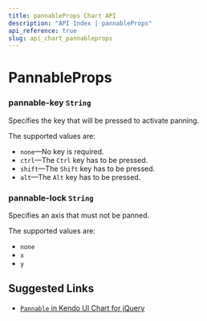 ```yaml
---
title: pannableProps Chart API
description: "API Index | pannableProps"
api_reference: true
slug: api_chart_pannableprops
---
```


# PannableProps

### pannable-key `String`

Specifies the key that will be pressed to activate panning.

The supported values are:

* `none`&mdash;No key is required.
* `ctrl`&mdash;The `Ctrl` key has to be pressed.
* `shift`&mdash;The `Shift` key has to be pressed.
* `alt`&mdash;The `Alt` key has to be pressed.

### pannable-lock `String`

Specifies an axis that must not be panned.

The supported values are:

* `none`
* `x`
* `y`

## Suggested Links

* [`Pannable` in Kendo UI Chart for jQuery](https://docs.telerik.com/kendo-ui/api/javascript/dataviz/ui/chart/configuration/pannable)
